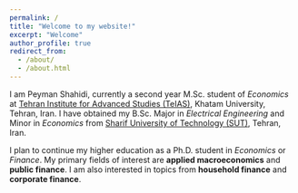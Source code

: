 ```yaml
---
permalink: /
title: "Welcome to my website!"
excerpt: "Welcome"
author_profile: true
redirect_from: 
  - /about/
  - /about.html
---
```


I am Peyman Shahidi, currently a second year M.Sc. student of *Economics* at <a href="https://teias.institute" target="_blank" rel="noopener noreferrer">Tehran Institute for Advanced Studies (TeIAS)</a>, Khatam University, Tehran, Iran.
I have obtained my B.Sc. Major in *Electrical Engineering* and Minor in *Economics* from <a href="http://www.en.sharif.edu" target="_blank" rel="noopener noreferrer">Sharif University of Technology (SUT)</a>, Tehran, Iran.

I plan to continue my higher education as a Ph.D. student in *Economics* or *Finance*. My primary fields of interest are **applied macroeconomics** and **public finance**. I am also interested in topics from **household finance** and **corporate finance**.
